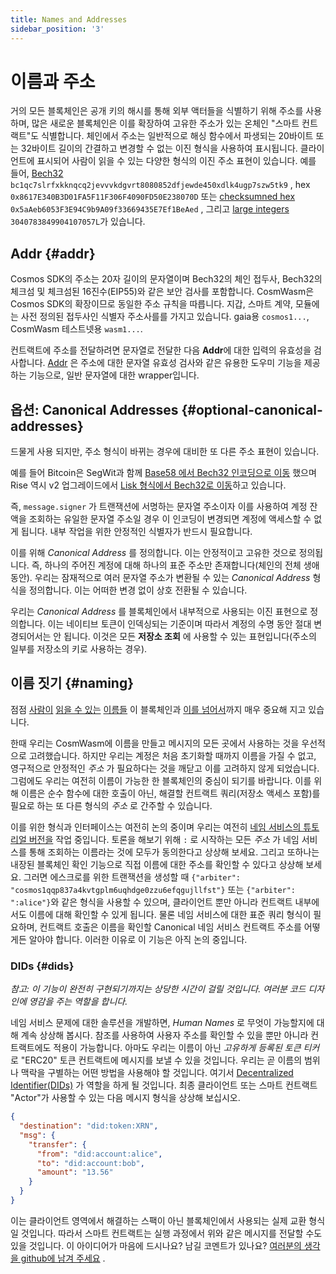 ```yaml
---
title: Names and Addresses
sidebar_position: '3'
---
```


# 이름과 주소

거의 모든 블록체인은 공개 키의 해시를 통해 외부 액터들을 식별하기 위해 주소를 사용하며, 많은 새로운 블록체인은 이를 확장하여 고유한 주소가 있는 온체인 "스마트 컨트랙트"도 식별합니다. 체인에서 주소는 일반적으로 해싱 함수에서 파생되는 20바이트 또는 32바이트 길이의 간결하고 변경할 수 없는 이진 형식을 사용하여 표시됩니다. 클라이언트에 표시되어 사람이 읽을 수 있는 다양한 형식의 이진 주소 표현이 있습니다. 예를 들어, [Bech32](https://en.bitcoin.it/wiki/Bech32) `bc1qc7slrfxkknqcq2jevvvkdgvrt8080852dfjewde450xdlk4ugp7szw5tk9` , hex `0x8617E340B3D01FA5F11F306F4090FD50E238070D` 또는 [checksumned hex](https://github.com/ethereum/EIPs/blob/master/EIPS/eip-55.md) `0x5aAeb6053F3E94C9b9A09f33669435E7Ef1BeAed` , 그리고 [large integers](https://research.kudelskisecurity.com/2018/01/16/blockchains-how-to-steal-millions-in-264-operations/) `3040783849904107057L`가 있습니다.

## Addr {#addr}

Cosmos SDK의 주소는 20자 길이의 문자열이며 Bech32의 체인 접두사, Bech32의 체크섬 및 체크섬된 16진수(EIP55)와 같은 보안 검사를 포함합니다. CosmWasm은 Cosmos SDK의 확장이므로 동일한 주소 규칙을 따릅니다. 지갑, 스마트 계약, 모듈에는 사전 정의된 접두사인 식별자 주소사를를 가지고 있습니다. gaia용 `cosmos1...`, CosmWasm 테스트넷용 `wasm1...`.

컨트랙트에 주소를 전달하려면 문자열로 전달한 다음 **Addr**에 대한 입력의 유효성을 검사합니다. [Addr](https://github.com/CosmWasm/cosmwasm/blob/v0.14.0/packages/std/src/addresses.rs#L31) 은 주소에 대한 문자열 유효성 검사와 같은 유용한 도우미 기능을 제공하는 기능으로, 일반 문자열에 대한 wrapper입니다.

## 옵션: Canonical Addresses {#optional-canonical-addresses}

드물게 사용 되지만, 주소 형식이 바뀌는 경우에 대비한 또 다른 주소 표현이 있습니다.

예를 들어 Bitcoin은 SegWit과 함께 [Base58 에서 Bech32 인코딩으로 이동](https://en.bitcoin.it/wiki/BIP_0173) 했으며 Rise 역시 v2 업그레이드에서 [Lisk 형식에서 Bech32로 이동](https://medium.com/rise-vision/introducing-rise-v2-521a58e1e9de#41d5)하고 있습니다.

즉, `message.signer` 가 트랜잭션에 서명하는 문자열 주소이자 이를 사용하여 계정 잔액을 조회하는 유일한 문자열 주소일 경우 이 인코딩이 변경되면 계정에 액세스할 수 없게 됩니다. 내부 작업을 위한 안정적인 식별자가 반드시 필요합니다.

이를 위해 *Canonical Address* 를 정의합니다. 이는 안정적이고 고유한 것으로 정의됩니다. 즉, 하나의 주어진 계정에 대해 하나의 표준 주소만 존재합니다(체인의 전체 생애 동안). 우리는 잠재적으로 여러 문자열 주소가 변환될 수 있는 *Canonical Address* 형식을 정의합니다. 이는 어떠한 변경 없이 상호 전환될 수 있습니다.

우리는 *Canonical Address* 를 블록체인에서 내부적으로 사용되는 이진 표현으로 정의합니다. 이는 네이티브 토큰이 인덱싱되는 기준이며 따라서 계정의 수명 동안 절대 변경되어서는 안 됩니다. 이것은 모든 **저장소 조회** 에 사용할 수 있는 표현입니다(주소의 일부를 저장소의 키로 사용하는 경우).

## 이름 짓기 {#naming}

점점 [사람이](https://app.ens.domains/about) [읽을 수 있는](https://docs.blockstack.org/core/naming/introduction.html) [이름들](https://iov.one) 이 블록체인과 [이를 넘어서](https://hackernoon.com/everything-you-didnt-know-about-the-handshake-naming-system-how-this-blockchain-project-will-483464309f33)까지 매우 중요해 지고 있습니다.

한때 우리는 CosmWasm에 이름을 만들고 메시지의 모든 곳에서 사용하는 것을 우선적으로 고려했습니다. 하지만 우리는 계정은 처음 초기화할 때까지 이름을 가질 수 없고, 영구적으로 안정적인 *주소* 가 필요하다는 것을 깨닫고 이를 고려하지 않게 되었습니다. 그럼에도 우리는 여전히 이름이 가능한 한 블록체인의 중심이 되기를 바랍니다. 이를 위해 이름은 순수 함수에 대한 호출이 아닌, 해결할 컨트랙트 쿼리(저장소 액세스 포함)를 필요로 하는 또 다른 형식의 *주소* 로 간주할 수 있습니다.

이를 위한 형식과 인터페이스는 여전히 논의 중이며 우리는 여전히 [네임 서비스의 튜토리얼 버전을](/tutorials/name-service/intro) 작업 중입니다. 토론을 해보기 위해 <code>:</code> 로 시작하는 모든 <em>주소</em> 가 네임 서비스를 통해 조회하는 이름라는 것에 모두가 동의한다고 상상해 보세요. 그리고 또하나는 내장된 블록체인 확인 기능으로 직접 이름에 대한 주소를 확인할 수 있다고 상상해 보세요. 그러면 에스크로를 위한 트랜잭션을 생성할 때 `{"arbiter": "cosmos1qqp837a4kvtgplm6uqhdge0zzu6efqgujllfst"}` 또는 `{"arbiter": ":alice"}`와 같은 형식을 사용할 수 있으며, 클라이언트 뿐만 아니라 컨트랙트 내부에서도 이름에 대해 확인할 수 있게 됩니다. 물론 네임 서비스에 대한 표준 쿼리 형식이 필요하며, 컨트랙트 호출은 이름을 확인할 Canonical 네임 서비스 컨트랙트 주소를 어떻게든 알아야 합니다. 이러한 이유로 이 기능은 아직 논의 중입니다.

### DIDs {#dids}

*참고: 이 기능이 완전히 구현되기까지는 상당한 시간이 걸릴 것입니다. 여러분 코드 디자인에 영감을 주는 역할을 합니다.*

네임 서비스 문제에 대한 솔루션을 개발하면, *Human Names* 로 무엇이 가능할지에 대해 계속 상상해 봅시다. 참조를 사용하여 사용자 주소를 확인할 수 있을 뿐만 아니라 컨트랙트에도 적용이 가능합니다. 아마도 우리는 이름이 아닌 *고유하게 등록된 토큰 티커* 로 "ERC20" 토큰 컨트랙트에 메시지를 보낼 수 있을 것입니다. 우리는 곧 이름의 범위나 맥락을 구별하는 어떤 방법을 사용해야 할 것입니다. 여기서 [Decentralized Identifier(DIDs)](https://www.w3.org/TR/did-core/) 가 역할을 하게 될 것입니다. 최종 클라이언트 또는 스마트 컨트랙트 "Actor"가 사용할 수 있는 다음 메시지 형식을 상상해 보십시오.

```json
{
  "destination": "did:token:XRN",
  "msg": {
    "transfer": {
      "from": "did:account:alice",
      "to": "did:account:bob",
      "amount": "13.56"
    }
  }
}
```

이는 클라이언트 영역에서 해결하는 스팩이 아닌 블록체인에서 사용되는 실제 교환 형식일 것입니다. 따라서 스마트 컨트랙트는 실행 과정에서 위와 같은 메시지를 전달할 수도 있을 것입니다. 이 아이디어가 마음에 드시나요? 남길 코멘트가 있나요? [여러분의 생각을 github에 남겨 주세요](https://github.com/CosmWasm/cosmwasm/issues/80) .
